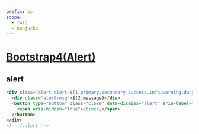```yaml
---
prefix: bs-
scope: 
  - twig
  - nunjucks
---
```

[Bootstrap4(Alert)](https://getbootstrap.com/docs/4.6/components/alerts/)
=====================

alert
---------------------

```html
<div class="alert alert-${1|primary,secondary,success,info,warning,danger,light,dark|} alert-dismissible fade show" role="alert">
  <div class="alert-msg">${2:message}</div>
  <button type="button" class="close" data-dismiss="alert" aria-label="Close">
    <span aria-hidden="true">&times;</span>
  </button>
</div>
<!-- /.alert -->
```
